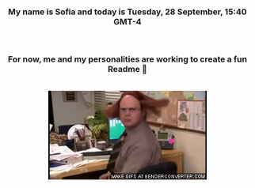 


<div align="center">
<h3 >My name is Sofia and today is Tuesday, 28 September, 15:40 GMT-4</h3><br>
<h3 >For now, me and my personalities are working to create a fun Readme 👋
</h3><br>
<img src='img/dwight.gif' alt='working...'/>
</div>

